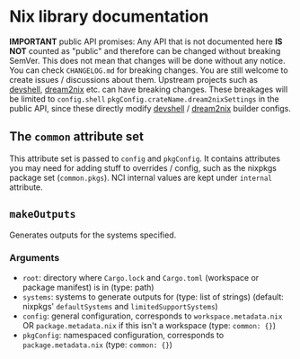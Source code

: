 # Nix library documentation

**IMPORTANT** public API promises:
Any API that is not documented here **IS NOT** counted as "public" and therefore can be changed without breaking SemVer.
This does not mean that changes will be done without any notice. You can check `CHANGELOG.md` for breaking changes.
You are still welcome to create issues / discussions about them.
Upstream projects such as [devshell], [dream2nix] etc. can have breaking changes.
These breakages will be limited to `config.shell` `pkgConfig.crateName.dream2nixSettings` in the public API,
since these directly modify [devshell] / [dream2nix] builder configs.

## The `common` attribute set

This attribute set is passed to `config` and `pkgConfig`.
It contains attributes you may need for adding stuff to overrides / config, such as the nixpkgs package set (`common.pkgs`).
NCI internal values are kept under `internal` attribute.

## `makeOutputs`

Generates outputs for the systems specified.

### Arguments

- `root`: directory where `Cargo.lock` and `Cargo.toml` (workspace or package manifest) is in (type: path)
- `systems`: systems to generate outputs for (type: list of strings) (default: nixpkgs' `defaultSystems` and `limitedSupportSystems`)
- `config`: general configuration, corresponds to `workspace.metadata.nix` OR `package.metadata.nix` if this isn't a workspace (type: `common: {}`)
- `pkgConfig`: namespaced configuration, corresponds to `package.metadata.nix` (type: `common: {}`)

[devshell]: https://github.com/numtide/devshell "devshell"
[dream2nix]: https://github.com/nix-community/dream2nix "dream2nix"
